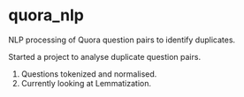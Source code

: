 # quora_nlp
NLP processing of Quora question pairs to identify duplicates. 

Started a project to analyse duplicate question pairs. 

1. Questions tokenized and normalised. 
2. Currently looking at Lemmatization. 
